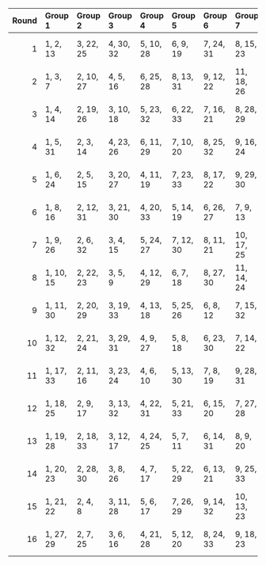 |   Round | Group 1   | Group 2   | Group 3   | Group 4   | Group 5   | Group 6   | Group 7    | Group 8    | Group 9    | Group 10   | Group 11   |
|--------:|:----------|:----------|:----------|:----------|:----------|:----------|:-----------|:-----------|:-----------|:-----------|:-----------|
|       1 | 1, 2, 13  | 3, 22, 25 | 4, 30, 32 | 5, 10, 28 | 6, 9, 19  | 7, 24, 31 | 8, 15, 23  | 11, 27, 33 | 12, 21, 26 | 14, 16, 20 | 17, 18, 29 |
|       2 | 1, 3, 7   | 2, 10, 27 | 4, 5, 16  | 6, 25, 28 | 8, 13, 31 | 9, 12, 22 | 11, 18, 26 | 14, 30, 33 | 15, 24, 29 | 17, 19, 23 | 20, 21, 32 |
|       3 | 1, 4, 14  | 2, 19, 26 | 3, 10, 18 | 5, 23, 32 | 6, 22, 33 | 7, 16, 21 | 8, 28, 29  | 9, 11, 15  | 12, 13, 24 | 17, 20, 30 | 25, 27, 31 |
|       4 | 1, 5, 31  | 2, 3, 14  | 4, 23, 26 | 6, 11, 29 | 7, 10, 20 | 8, 25, 32 | 9, 16, 24  | 12, 28, 33 | 13, 22, 27 | 15, 17, 21 | 18, 19, 30 |
|       5 | 1, 6, 24  | 2, 5, 15  | 3, 20, 27 | 4, 11, 19 | 7, 23, 33 | 8, 17, 22 | 9, 29, 30  | 10, 12, 16 | 13, 14, 25 | 18, 21, 31 | 26, 28, 32 |
|       6 | 1, 8, 16  | 2, 12, 31 | 3, 21, 30 | 4, 20, 33 | 5, 14, 19 | 6, 26, 27 | 7, 9, 13   | 10, 11, 22 | 15, 18, 28 | 17, 24, 32 | 23, 25, 29 |
|       7 | 1, 9, 26  | 2, 6, 32  | 3, 4, 15  | 5, 24, 27 | 7, 12, 30 | 8, 11, 21 | 10, 17, 25 | 13, 29, 33 | 14, 23, 28 | 16, 18, 22 | 19, 20, 31 |
|       8 | 1, 10, 15 | 2, 22, 23 | 3, 5, 9   | 4, 12, 29 | 6, 7, 18  | 8, 27, 30 | 11, 14, 24 | 13, 20, 28 | 16, 32, 33 | 17, 26, 31 | 19, 21, 25 |
|       9 | 1, 11, 30 | 2, 20, 29 | 3, 19, 33 | 4, 13, 18 | 5, 25, 26 | 6, 8, 12  | 7, 15, 32  | 9, 10, 21  | 14, 17, 27 | 16, 23, 31 | 22, 24, 28 |
|      10 | 1, 12, 32 | 2, 21, 24 | 3, 29, 31 | 4, 9, 27  | 5, 8, 18  | 6, 23, 30 | 7, 14, 22  | 10, 26, 33 | 11, 20, 25 | 13, 15, 19 | 16, 17, 28 |
|      11 | 1, 17, 33 | 2, 11, 16 | 3, 23, 24 | 4, 6, 10  | 5, 13, 30 | 7, 8, 19  | 9, 28, 31  | 12, 15, 25 | 14, 21, 29 | 18, 27, 32 | 20, 22, 26 |
|      12 | 1, 18, 25 | 2, 9, 17  | 3, 13, 32 | 4, 22, 31 | 5, 21, 33 | 6, 15, 20 | 7, 27, 28  | 8, 10, 14  | 11, 12, 23 | 16, 19, 29 | 24, 26, 30 |
|      13 | 1, 19, 28 | 2, 18, 33 | 3, 12, 17 | 4, 24, 25 | 5, 7, 11  | 6, 14, 31 | 8, 9, 20   | 10, 29, 32 | 13, 16, 26 | 15, 22, 30 | 21, 23, 27 |
|      14 | 1, 20, 23 | 2, 28, 30 | 3, 8, 26  | 4, 7, 17  | 5, 22, 29 | 6, 13, 21 | 9, 25, 33  | 10, 19, 24 | 11, 31, 32 | 12, 14, 18 | 15, 16, 27 |
|      15 | 1, 21, 22 | 2, 4, 8   | 3, 11, 28 | 5, 6, 17  | 7, 26, 29 | 9, 14, 32 | 10, 13, 23 | 12, 19, 27 | 15, 31, 33 | 16, 25, 30 | 18, 20, 24 |
|      16 | 1, 27, 29 | 2, 7, 25  | 3, 6, 16  | 4, 21, 28 | 5, 12, 20 | 8, 24, 33 | 9, 18, 23  | 10, 30, 31 | 11, 13, 17 | 14, 15, 26 | 19, 22, 32 |
